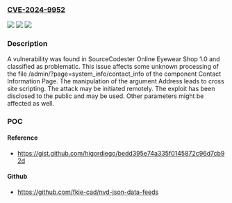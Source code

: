 ### [CVE-2024-9952](https://cve.mitre.org/cgi-bin/cvename.cgi?name=CVE-2024-9952)
![](https://img.shields.io/static/v1?label=Product&message=Online%20Eyewear%20Shop&color=blue)
![](https://img.shields.io/static/v1?label=Version&message=%3D%201.0%20&color=brighgreen)
![](https://img.shields.io/static/v1?label=Vulnerability&message=Cross%20Site%20Scripting&color=brighgreen)

### Description

A vulnerability was found in SourceCodester Online Eyewear Shop 1.0 and classified as problematic. This issue affects some unknown processing of the file /admin/?page=system_info/contact_info of the component Contact Information Page. The manipulation of the argument Address leads to cross site scripting. The attack may be initiated remotely. The exploit has been disclosed to the public and may be used. Other parameters might be affected as well.

### POC

#### Reference
- https://gist.github.com/higordiego/bedd395e74a335f0145872c96d7cb92d

#### Github
- https://github.com/fkie-cad/nvd-json-data-feeds

